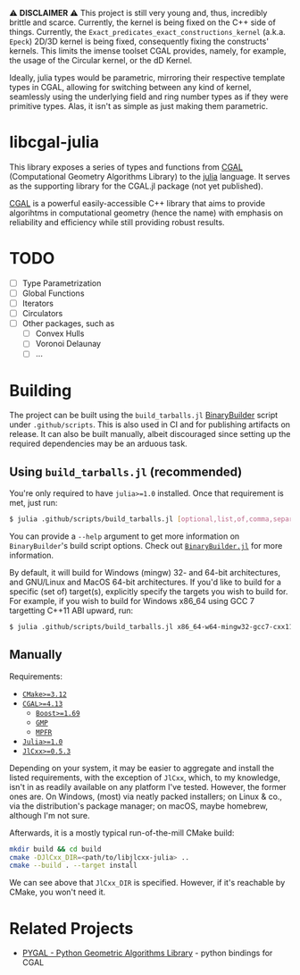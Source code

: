 :warning: **DISCLAIMER** :warning: This project is still very young and, thus,
incredibly brittle and scarce. Currently, the kernel is being fixed on the C++
side of things. Currently, the `Exact_predicates_exact_constructions_kernel`
(a.k.a.  `Epeck`) 2D/3D kernel is being fixed, consequently fixing the
constructs' kernels. This limits the imense toolset CGAL provides, namely, for
example, the usage of the Circular kernel, or the dD Kernel.

Ideally, julia types would be parametric, mirroring their respective template
types in CGAL, allowing for switching between any kind of kernel, seamlessly
using the underlying field and ring number types as if they were primitive
types. Alas, it isn't as simple as just making them parametric.

# libcgal-julia

This library exposes a series of types and functions from [CGAL][1]
(Computational Geometry Algorithms Library) to the [julia][2] language. It
serves as the supporting library for the CGAL.jl package (not yet published).

[CGAL][1] is a powerful easily-accessible C++ library that aims to provide
algorihtms in computational geometry (hence the name) with emphasis on
reliability and efficiency while still providing robust results.

# TODO

- [ ] Type Parametrization
- [ ] Global Functions
- [ ] Iterators
- [ ] Circulators
- [ ] Other packages, such as
  - [ ] Convex Hulls
  - [ ] Voronoi Delaunay
  - [ ] ...

# Building

The project can be built using the `build_tarballs.jl` [BinaryBuilder][3] script
under `.github/scripts`. This is also used in CI and for publishing artifacts on
release. It can also be built manually, albeit discouraged since setting up
the required dependencies may be an arduous task.

## Using `build_tarballs.jl` (recommended)

You're only required to have `julia>=1.0` installed. Once that requirement is
met, just run:

```sh
$ julia .github/scripts/build_tarballs.jl [optional,list,of,comma,separated,triplets]
```

You can provide a `--help` argument to get more information on `BinaryBuilder`'s
build script options. Check out [`BinaryBuilder.jl`][3] for more information.

By default, it will build for Windows (mingw) 32- and 64-bit architectures,
and GNU/Linux and MacOS 64-bit architectures. If you'd like to build for a
specific (set of) target(s), explicitly specify the targets you wish to build
for. For example, if you wish to build for Windows x86_64 using GCC 7 targetting
C++11 ABI upward, run:

```sh
$ julia .github/scripts/build_tarballs.jl x86_64-w64-mingw32-gcc7-cxx11
```

## Manually

Requirements:

- [`CMake>=3.12`][4]
- [`CGAL>=4.13`][5]
  * [`Boost>=1.69`][6]
  * [`GMP`][7]
  * [`MPFR`][8]
- [`Julia>=1.0`][9]
- [`JlCxx>=0.5.3`][10]

Depending on your system, it may be easier to aggregate and install the listed
requirements, with the exception of `JlCxx`, which, to my knowledge, isn't in
as readily available on any platform I've tested. However, the former ones are.
On Windows, (most) via neatly packed installers; on Linux & co., via the
distribution's package manager; on macOS, maybe homebrew, although I'm not sure.

Afterwards, it is a mostly typical run-of-the-mill CMake build:

```sh
mkdir build && cd build
cmake -DJlCxx_DIR=<path/to/libjlcxx-julia> ..
cmake --build . --target install
```

We can see above that `JlCxx_DIR` is specified. However, if it's reachable by
CMake, you won't need it.

# Related Projects

- [PYGAL - Python Geometric Algorithms Library][11] - python bindings for CGAL

[1]:  https://github.com/CGAL/cgal
[2]:  https://github.com/julialang/julia
[3]:  https://github.com/JuliaInterop/BinaryBuilder.jl
[4]:  https://github.com/Kitware/CMake/releases?after=3.13.2
[5]:  https://github.com/CGAL/cgal/releases/tag/releases%2FCGAL-4.13
[6]:  https://www.boost.org/users/history/version_1_69_0.html
[7]:  https://gmplib.org
[8]:  https://www.mpfr.org/mpfr-4.0.2
[9]:  https://github.com/julialang/julia/releases/tag/v1.0.5
[10]: https://github.com/JuliaInterop/libcxxwrap-julia/releases/tag/v0.5.3
[11]: https://github.com/wolfv/pygal
